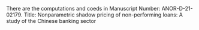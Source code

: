 There are the computations and coeds in Manuscript Number: ANOR-D-21-02179.
Title: Nonparametric shadow pricing of non-performing loans: A study of the Chinese banking sector

